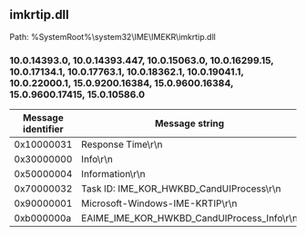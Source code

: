 ## imkrtip.dll

Path: %SystemRoot%\system32\IME\IMEKR\imkrtip.dll

### 10.0.14393.0, 10.0.14393.447, 10.0.15063.0, 10.0.16299.15, 10.0.17134.1, 10.0.17763.1, 10.0.18362.1, 10.0.19041.1, 10.0.22000.1, 15.0.9200.16384, 15.0.9600.16384, 15.0.9600.17415, 15.0.10586.0

Message identifier | Message string
--- | ---
0x10000031 | Response Time\r\n
0x30000000 | Info\r\n
0x50000004 | Information\r\n
0x70000032 | Task ID: IME_KOR_HWKBD_CandUIProcess\r\n
0x90000001 | Microsoft-Windows-IME-KRTIP\r\n
0xb000000a | EAIME_IME_KOR_HWKBD_CandUIProcess_Info\r\n
